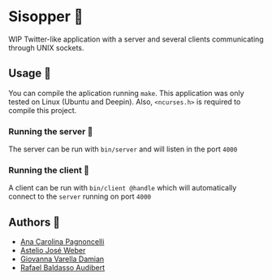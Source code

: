 # Sisopper 🐧
 
WIP Twitter-like application with a server and several clients communicating through UNIX sockets.

## Usage 💬

You can compile the aplication running `make`. This application was only tested on Linux (Ubuntu and Deepin).
Also, `<ncurses.h>` is required to compile this project.

### Running the server 📁

The server can be run with `bin/server` and will listen in the port `4000`

### Running the client 📱

A client can be run with `bin/client @handle` which will automatically connect to the `server` running on port `4000`


## Authors 🧙

* [Ana Carolina Pagnoncelli](https://github.com/Ana2877)
* [Astelio José Weber](https://github.com/TeoWeber)
* [Giovanna Varella Damian](https://github.com/gvdamian)
* [Rafael Baldasso Audibert](https://www.rafaaudibert.dev)